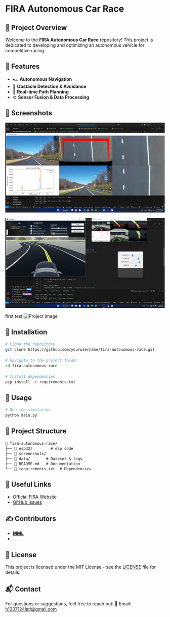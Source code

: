 # FIRA Autonomous Car Race

## 🚗 Project Overview
Welcome to the **FIRA Autonomous Car Race** repository! This project is dedicated to developing and optimizing an autonomous vehicle for competitive racing.

## 📌 Features
- 🏎️ **Autonomous Navigation**
- 🎯 **Obstacle Detection & Avoidance**
- 🏁 **Real-time Path Planning**
- ⚙️ **Sensor Fusion & Data Processing**

## 📸 Screenshots
![Project Image](https://raw.githubusercontent.com/MML0/autonomous_car/refs/heads/main/screenshots/screenshot3.png "Project Screenshot")


![Project Image](https://raw.githubusercontent.com/MML0/autonomous_car/refs/heads/main/screenshots/screenshot4.png "Project Screenshot")

first test
![Project Image](https://raw.githubusercontent.com/MML0/autonomous_car/refs/heads/main/screenshots/tset_video_lowres.gif "Project video")

## 🔧 Installation
```bash
# Clone the repository
git clone https://github.com/yourusername/fira-autonomous-race.git

# Navigate to the project folder
cd fira-autonomous-race

# Install dependencies
pip install -r requirements.txt
```

## 🚀 Usage
```bash
# Run the simulation
python main.py
```

## 📂 Project Structure
```
📁 fira-autonomous-race/
├── 📂 esp32/        # esp code
├── 📂 screenshots/    
├── 📂 data/       # Dataset & logs
├── 📄 README.md   # Documentation
└── 📄 requirements.txt  # Dependencies
```

## 🔗 Useful Links
- [Official FIRA Website](https://www.fira.com)
- [GitHub Issues](https://github.com/yourusername/fira-autonomous-race/issues)

## ✍️ Contributors
- **[MML](https://github.com/MML0)**
- ...

## 📜 License
This project is licensed under the MIT License - see the [LICENSE](LICENSE) file for details.

## 📬 Contact
For questions or suggestions, feel free to reach out:
📧 Email: [h1337124latl@gmail.com](mailto:h1337124lat@gmail.com)

